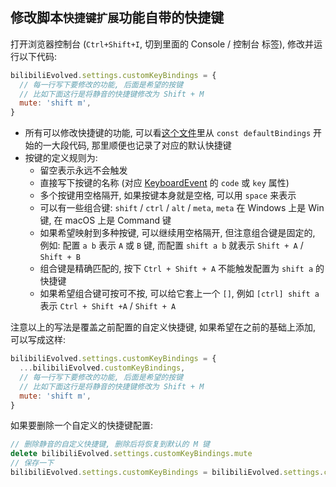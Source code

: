 ## 修改脚本`快捷键扩展`功能自带的快捷键

打开浏览器控制台 (`Ctrl+Shift+I`, 切到里面的 Console / 控制台 标签), 修改并运行以下代码:
```js
bilibiliEvolved.settings.customKeyBindings = {
  // 每一行写下要修改的功能, 后面是希望的按键
  // 比如下面这行是将静音的快捷键修改为 Shift + M
  mute: 'shift m',
}
```

- 所有可以修改快捷键的功能, 可以看[这个文件](./keymap.ts)里从 `const defaultBindings` 开始的一大段代码, 那里顺便也记录了对应的默认快捷键
- 按键的定义规则为:
  - 留空表示永远不会触发
  - 直接写下按键的名称 (对应 [KeyboardEvent](https://developer.mozilla.org/en-US/docs/Web/API/KeyboardEvent#Properties) 的 `code` 或 `key` 属性)
  - 多个按键用空格隔开, 如果按键本身就是空格, 可以用 `space` 来表示
  - 可以有一些组合键: `shift` / `ctrl` / `alt` / `meta`, `meta` 在 Windows 上是 Win 键, 在 macOS 上是 Command 键
  - 如果希望映射到多种按键, 可以继续用空格隔开, 但注意组合键是固定的, 例如: 配置 `a b` 表示 `A` 或 `B` 键, 而配置 `shift a b` 就表示 `Shift + A` / `Shift + B`
  - 组合键是精确匹配的, 按下 `Ctrl + Shift + A` 不能触发配置为 `shift a` 的快捷键
  - 如果希望组合键可按可不按, 可以给它套上一个 `[]`, 例如 `[ctrl] shift a` 表示 `Ctrl + Shift +A` / `Shift + A`

注意以上的写法是覆盖之前配置的自定义快捷键, 如果希望在之前的基础上添加, 可以写成这样:
```js
bilibiliEvolved.settings.customKeyBindings = {
  ...bilibiliEvolved.customKeyBindings,
  // 每一行写下要修改的功能, 后面是希望的按键
  // 比如下面这行是将静音的快捷键修改为 Shift + M
  mute: 'shift m',
}
```
如果要删除一个自定义的快捷键配置:
```js
// 删除静音的自定义快捷键, 删除后将恢复到默认的 M 键
delete bilibiliEvolved.settings.customKeyBindings.mute
// 保存一下
bilibiliEvolved.settings.customKeyBindings = bilibiliEvolved.settings.customKeyBindings
```
